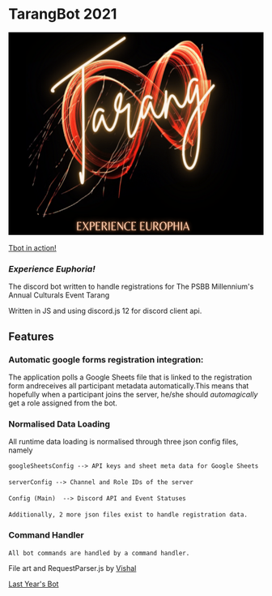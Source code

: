 # TarangBot 2021
<p align="center">
  <img height="400" src="https://raw.githubusercontent.com/ShanTen/staticHaver/master/tarangYikes.PNG">
</p>

[Tbot in action!](https://raw.githubusercontent.com/ShanTen/staticHaver/master/Tbot.png)

### *Experience Euphoria!*

The discord bot written to handle registrations 
for The PSBB Millennium's Annual Culturals Event Tarang

Written in JS and using discord.js 12 for discord client api.

## Features

### **Automatic google forms registration integration:**
The application polls a Google Sheets file that is linked to the registration form andreceives all participant metadata automatically.This means that hopefully when a participant joins the server, he/she should *automagically* get a role assigned from the bot.

### **Normalised Data Loading**
All runtime data loading is normalised through three json config files, namely
    
    googleSheetsConfig --> API keys and sheet meta data for Google Sheets
    
    serverConfig --> Channel and Role IDs of the server
    
    Config (Main)  --> Discord API and Event Statuses
    
    Additionally, 2 more json files exist to handle registration data.

  
### **Command Handler**
    All bot commands are handled by a command handler.
    
File art and RequestParser.js by [Vishal](https://github.com/VishalVSV/)

[Last Year's Bot](https://github.com/VishalVSV/TarangBot/blob/master/README.md)